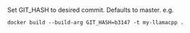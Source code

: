 Set GIT_HASH to desired commit. Defaults to master. e.g.

    docker build --build-arg GIT_HASH=b3147 -t my-llamacpp .
